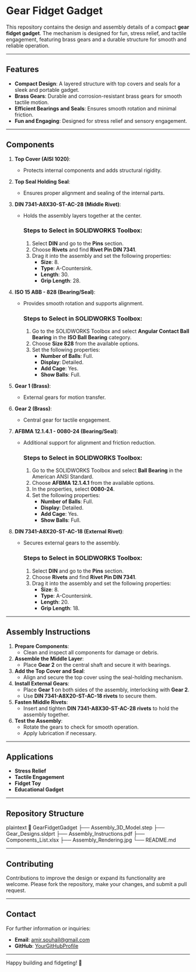 # Gear Fidget Gadget

This repository contains the design and assembly details of a compact **gear fidget gadget**. The mechanism is designed for fun, stress relief, and tactile engagement, featuring brass gears and a durable structure for smooth and reliable operation.

---

## Features

- **Compact Design**: A layered structure with top covers and seals for a sleek and portable gadget.
- **Brass Gears**: Durable and corrosion-resistant brass gears for smooth tactile motion.
- **Efficient Bearings and Seals**: Ensures smooth rotation and minimal friction.
- **Fun and Engaging**: Designed for stress relief and sensory engagement.

---

## Components

1. **Top Cover (AISI 1020)**:
   - Protects internal components and adds structural rigidity.
2. **Top Seal Holding Seal**:
   - Ensures proper alignment and sealing of the internal parts.
3. **DIN 7341-A8X30-ST-AC-28 (Middle Rivet)**:
   - Holds the assembly layers together at the center.

     ### Steps to Select in SOLIDWORKS Toolbox:
     1. Select **DIN** and go to the **Pins** section.
     2. Choose **Rivets** and find **Rivet Pin DIN 7341**.
     3. Drag it into the assembly and set the following properties:
        - **Size**: 8.
        - **Type**: A-Countersink.
        - **Length**: 30.
        - **Grip Length**: 28.

4. **ISO 15 ABB - 828 (Bearing/Seal)**:
   - Provides smooth rotation and supports alignment.

     ### Steps to Select in SOLIDWORKS Toolbox:
     1. Go to the SOLIDWORKS Toolbox and select **Angular Contact Ball Bearing** in the **ISO Ball Bearing** category.
     2. Choose **Size 828** from the available options.
     3. Set the following properties:
        - **Number of Balls**: Full.
        - **Display**: Detailed.
        - **Add Cage**: Yes.
        - **Show Balls**: Full.

5. **Gear 1 (Brass)**:
   - External gears for motion transfer.
6. **Gear 2 (Brass)**:
   - Central gear for tactile engagement.
7. **AFBMA 12.1.4.1 - 0080-24 (Bearing/Seal)**:
   - Additional support for alignment and friction reduction.

     ### Steps to Select in SOLIDWORKS Toolbox:
     1. Go to the SOLIDWORKS Toolbox and select **Ball Bearing** in the American ANSI Standard.
     2. Choose **AFBMA 12.1.4.1** from the available options.
     3. In the properties, select **0080-24**.
     4. Set the following properties:
        - **Number of Balls**: Full.
        - **Display**: Detailed.
        - **Add Cage**: Yes.
        - **Show Balls**: Full.

8. **DIN 7341-A8X20-ST-AC-18 (External Rivet)**:
   - Secures external gears to the assembly.

     ### Steps to Select in SOLIDWORKS Toolbox:
     1. Select **DIN** and go to the **Pins** section.
     2. Choose **Rivets** and find **Rivet Pin DIN 7341**.
     3. Drag it into the assembly and set the following properties:
        - **Size**: 8.
        - **Type**: A-Countersink.
        - **Length**: 20.
        - **Grip Length**: 18.

---

## Assembly Instructions

1. **Prepare Components**:
   - Clean and inspect all components for damage or debris.
2. **Assemble the Middle Layer**:
   - Place **Gear 2** on the central shaft and secure it with bearings.
3. **Add the Top Cover and Seal**:
   - Align and secure the top cover using the seal-holding mechanism.
4. **Install External Gears**:
   - Place **Gear 1** on both sides of the assembly, interlocking with **Gear 2**.
   - Use **DIN 7341-A8X20-ST-AC-18 rivets** to secure them.
5. **Fasten Middle Rivets**:
   - Insert and tighten **DIN 7341-A8X30-ST-AC-28 rivets** to hold the assembly together.
6. **Test the Assembly**:
   - Rotate the gears to check for smooth operation.
   - Apply lubrication if necessary.

---

## Applications

- **Stress Relief**
- **Tactile Engagement**
- **Fidget Toy**
- **Educational Gadget**

---

## Repository Structure

plaintext
📂 GearFidgetGadget
├── Assembly_3D_Model.step
├── Gear_Designs.sldprt
├── Assembly_Instructions.pdf
├── Components_List.xlsx
├── Assembly_Rendering.jpg
└── README.md


---

## Contributing

Contributions to improve the design or expand its functionality are welcome. Please fork the repository, make your changes, and submit a pull request.


---

## Contact

For further information or inquiries:
- **Email**: amir.souhail@gmail.com
- **GitHub**: [YourGitHubProfile](https://github.com/YourGitHubProfile)

---

Happy building and fidgeting! 🚀
